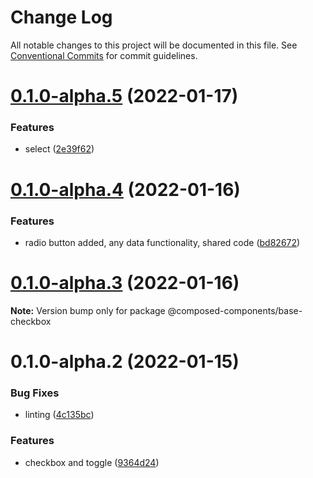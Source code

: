 # Change Log

All notable changes to this project will be documented in this file.
See [Conventional Commits](https://conventionalcommits.org) for commit guidelines.

# [0.1.0-alpha.5](https://github.com/composed-components/composed-components/compare/@composed-components/base-checkbox@0.1.0-alpha.4...@composed-components/base-checkbox@0.1.0-alpha.5) (2022-01-17)

### Features

- select ([2e39f62](https://github.com/composed-components/composed-components/commit/2e39f6271dce85d836952faaf1a5c2e010e040b1))

# [0.1.0-alpha.4](https://github.com/composed-components/composed-components/compare/@composed-components/base-checkbox@0.1.0-alpha.3...@composed-components/base-checkbox@0.1.0-alpha.4) (2022-01-16)

### Features

- radio button added, any data functionality, shared code ([bd82672](https://github.com/composed-components/composed-components/commit/bd826724416433cd8181b214df75f37b1e1afd4d))

# [0.1.0-alpha.3](https://github.com/composed-components/composed-components/compare/@composed-components/base-checkbox@0.1.0-alpha.2...@composed-components/base-checkbox@0.1.0-alpha.3) (2022-01-16)

**Note:** Version bump only for package @composed-components/base-checkbox

# 0.1.0-alpha.2 (2022-01-15)

### Bug Fixes

- linting ([4c135bc](https://github.com/composed-components/composed-components/commit/4c135bc02f455193fdea49d753cd2d713f042ff5))

### Features

- checkbox and toggle ([9364d24](https://github.com/composed-components/composed-components/commit/9364d2437ac46e585ed09fc97b7644b652c07901))
